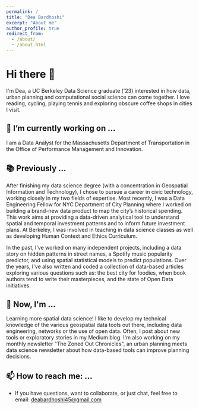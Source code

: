 ```yaml
---
permalink: /
title: "Dea Bardhoshi"
excerpt: "About me"
author_profile: true
redirect_from: 
  - /about/
  - /about.html
---
```


# Hi there 👋

I'm Dea, a UC Berkeley Data Science graduate ('23) interested in how data, urban planning and computational social science can come together. I love reading, cycling, playing tennis and exploring obscure coffee shops in cities I visit.

## 🔭 I’m currently working on ...

I am a Data Analyst for the Massachusetts Department of Transportation in the Office of Performance Management and Innovation.

## 📚 Previously ...

After finishing my data science degree (with a concentration in Geospatial Information and Technology), I chose to pursue a career in civic technology, working closely in my two fields of expertise. Most recently, I was a Data Engineering Fellow for NYC Department of City Planning where I worked on building a brand-new data product to map the city’s historical spending. This work aims at providing a data-driven analytical tool to understand spatial and temporal investment patterns and to inform future investment plans. At Berkeley, I was involved in teaching in data science classes as well as developing Human Context and Ethics Curriculum.

In the past, I've worked on many independent projects, including a data story on hidden patterns in street names, a Spotify music popularity predictor, and using spatial statistical models to predict populations. Over the years, I've also written and coded a collection of data-based articles exploring various questions such as: the best city for foodies, when book authors tend to write their masterpieces, and the state of Open Data initiatives.

## 🌱 Now, I'm ...

Learning more spatial data science! I like to develop my technical knowledge of the various geospatial data tools out there, including data engineering, networks or the use of open data. Often, I post about new tools or exploratory stories in my Medium blog. I'm also working on my monthly newsletter "The Zoned Out Chronicles", an urban planning meets data science newsletter about how data-based tools can improve planning decisions.

## 📫 How to reach me: ...

- If you have questions, want to collaborate, or just chat, feel free to email: [deabardhoshi45@gmail.com](mailto:deabardhoshi45@gmail.com)

